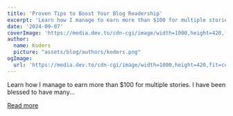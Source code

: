 ```yaml
---
title: 'Proven Tips to Boost Your Blog Readership'
excerpt: 'Learn how I manage to earn more than $100 for multiple stories.  I have been blessed to have many...'
date: '2024-09-07'
coverImage: 'https://media.dev.to/cdn-cgi/image/width=1000,height=420,fit=cover,gravity=auto,format=auto/https%3A%2F%2Fdev-to-uploads.s3.amazonaws.com%2Fuploads%2Farticles%2Flne75fz8kcajo41bqnpy.gif'
author:
  name: Koders
  picture: "assets/blog/authors/koders.png"
ogImage:
  url: 'https://media.dev.to/cdn-cgi/image/width=1000,height=420,fit=cover,gravity=auto,format=auto/https%3A%2F%2Fdev-to-uploads.s3.amazonaws.com%2Fuploads%2Farticles%2Flne75fz8kcajo41bqnpy.gif'
---
```


Learn how I manage to earn more than $100 for multiple stories.  I have been blessed to have many...

[Read more](https://dev.to/csharp-programming/proven-tips-to-boost-your-blog-readership-42jd)
